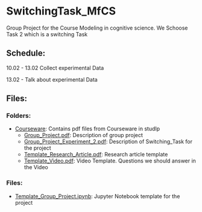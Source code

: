 # SwitchingTask_MfCS
 Group Project for the Course Modeling in cognitive science. We Schoose Task 2 which is a switching Task

## Schedule:
 10.02 - 13.02 Collect experimental Data
 
 13.02 - Talk about experimental Data
 

## Files: 
### Folders:
* [Courseware](Courseware): Contains pdf files from Courseware in studIp
  * [Group_Project.pdf](Courseware/Group_Project.pdf): Description of group project
  * [Group_Project_Experiment_2.pdf](Courseware/Group_Project_Experiment_2.pdf): Description of Switching_Task for the project
  * [Template_Research_Article.pdf](Courseware/Template_Research_Article.pdf): Research article template
  * [Template_Video.pdf](Courseware/Template_Video.pdf): Video Template. Questions we should answer in the Video


### Files:
* [Template_Group_Project.ipynb](Template_Group_Project.ipynb): Jupyter Notebook template for the project
